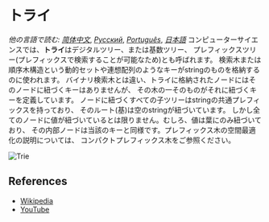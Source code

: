 # トライ

_他の言語で読む:_
[_简体中文_](README.zh-CN.md),
[_Русский_](README.ru-RU.md),
[_Português_](README.pt-BR.md),
[_日本語_](README.ja-JP.md)
コンピューターサイエンスでは、**トライ**はデジタルツリー、または基数ツリー、
プレフィックスツリー(プレフィックスで検索することが可能なため)とも呼ばれます。
検索木または順序木構造という動的セットや連想配列のようなキーがstringのものを格納するのに使われます。
バイナリ検索木とは違い、トライに格納されたノードにはそのノードに紐づくキーはありませんが、
その木の一そのものがそれに紐づくキーを定義しています。
ノードに紐づくすべての子ツリーはstringの共通プレフィックスを持っており、
そのルート(基)は空のstringが紐づいています。
しかし全てのノードに値が紐づいているとは限りません。むしろ、値は葉にのみ紐づいており、
その内部ノードは当該のキーと同様です。プレフィックス木の空間最適化の説明については、
コンパクトプレフィックス木をご参照ください。

![Trie](https://upload.wikimedia.org/wikipedia/commons/b/be/Trie_example.svg)

## References

- [Wikipedia](https://en.wikipedia.org/wiki/Trie)
- [YouTube](https://www.youtube.com/watch?v=zIjfhVPRZCg&list=PLLXdhg_r2hKA7DPDsunoDZ-Z769jWn4R8&index=7&t=0s)
